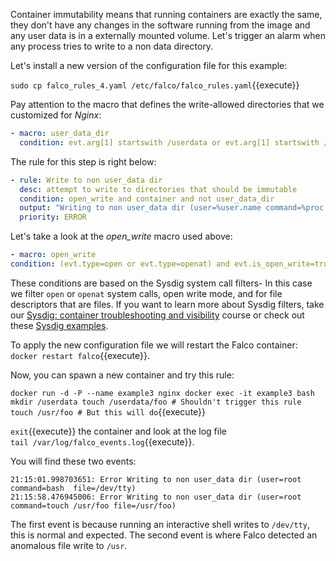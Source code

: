 Container immutability means that running containers are exactly the same, they don't have any changes in the software running from the image and any user data is in a externally mounted volume. Let's trigger an alarm when any process tries to write to a non data directory.

Let's install a new version of the configuration file for this example:

`sudo cp falco_rules_4.yaml /etc/falco/falco_rules.yaml`{{execute}}

Pay attention to the macro that defines the write-allowed directories that we customized for _Nginx_:

```yaml
- macro: user_data_dir
  condition: evt.arg[1] startswith /userdata or evt.arg[1] startswith /var/log/nginx or evt.arg[1] startswith /var/run/nginx
```

The rule for this step is right below:

```yaml
- rule: Write to non user_data dir
  desc: attempt to write to directories that should be immutable
  condition: open_write and container and not user_data_dir
  output: "Writing to non user_data dir (user=%user.name command=%proc.cmdline file=%fd.name)"
  priority: ERROR
```

Let's take a look at the *open_write* macro used above:

```yaml
- macro: open_write
condition: (evt.type=open or evt.type=openat) and evt.is_open_write=true and fd.typechar='f'
```

These conditions are based on the Sysdig system call filters- In this case we filter `open` or `openat` system calls, open write mode, and for file descriptors that are files. If you want to learn more about Sysdig filters, take our [Sysdig: container troubleshooting and visibility](https://katacoda.com/sysdig/scenarios/sysdig-container-visibility) course or check out these [Sysdig examples](https://github.com/draios/sysdig/wiki/Sysdig-Examples).

To apply the new configuration file we will restart the Falco container:  
`docker restart falco`{{execute}}.

Now, you can spawn a new container and try this rule:

`docker run -d -P --name example3 nginx
docker exec -it example3 bash
mkdir /userdata
touch /userdata/foo # Shouldn't trigger this rule
touch /usr/foo # But this will do`{{execute}}

`exit`{{execute}} the container and look at the log file  
`tail /var/log/falco_events.log`{{execute}}.

You will find these two events:

```log
21:15:01.998703651: Error Writing to non user_data dir (user=root command=bash  file=/dev/tty)
21:15:58.476945006: Error Writing to non user_data dir (user=root command=touch /usr/foo file=/usr/foo)
```

The first event is because running an interactive shell writes to `/dev/tty`, this is normal and expected. The second event is where Falco detected an anomalous file write to `/usr`.
